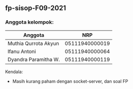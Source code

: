 ## fp-sisop-F09-2021

### Anggota kelompok:
Anggota | NRP
------------- | -------------
Muthia Qurrota Akyun | 05111940000019
Ifanu Antoni | 05111940000064
Dyandra Paramitha W. | 05111940000119

Kendala: 
- Masih kurang paham dengan socket-server, dan soal FP
